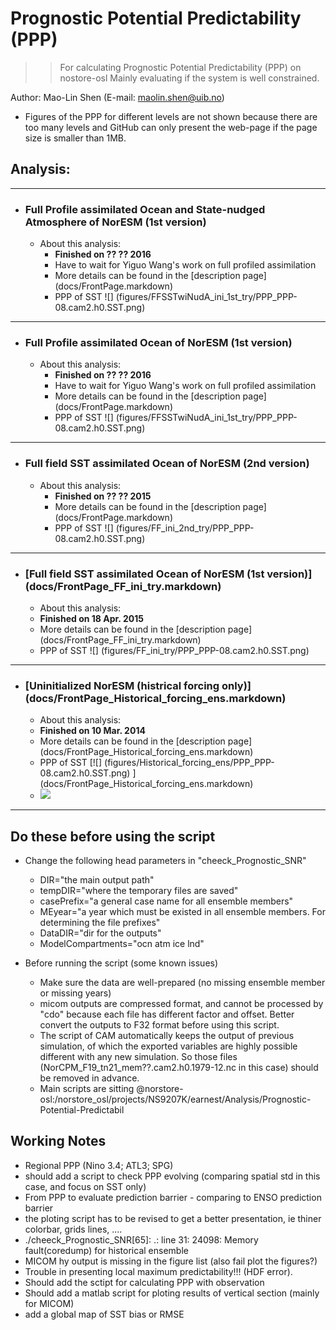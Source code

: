 
Prognostic Potential Predictability (PPP)
==========
>> For calculating Prognostic Potential Predictability (PPP) on nostore-osl 
>> Mainly evaluating if the system is well constrained. 

Author: Mao-Lin Shen (E-mail: maolin.shen@uib.no)

  * Figures of the PPP for different levels are not shown because there are too many levels and GitHub can only present the web-page if the page size is smaller than 1MB.


## Analysis:
--------------------------------------
* ### Full Profile assimilated Ocean and State-nudged Atmosphere of NorESM (1st version)

  * About this analysis:
    * __Finished on ?? ?? 2016__
    * Have to wait for Yiguo Wang's work on full profiled assimilation
    * More details can be found in the [description page] (docs/FrontPage.markdown)
    * PPP of SST ![] (figures/FFSSTwiNudA_ini_1st_try/PPP_PPP-08.cam2.h0.SST.png)

--------------------------------------
* ### Full Profile assimilated Ocean of NorESM (1st version)

  * About this analysis:
    * __Finished on ?? ?? 2016__
    * Have to wait for Yiguo Wang's work on full profiled assimilation
    * More details can be found in the [description page] (docs/FrontPage.markdown)
    * PPP of SST ![] (figures/FFSSTwiNudA_ini_1st_try/PPP_PPP-08.cam2.h0.SST.png)


--------------------------------------
* ### Full field SST assimilated Ocean of NorESM (2nd version)

  * About this analysis:
    * __Finished on ?? ?? 2015__
    * More details can be found in the [description page] (docs/FrontPage.markdown)
    * PPP of SST ![] (figures/FF_ini_2nd_try/PPP_PPP-08.cam2.h0.SST.png)

--------------------------------------
* ### [Full field SST assimilated Ocean of NorESM (1st version)] (docs/FrontPage_FF_ini_try.markdown)

  * About this analysis:
   * __Finished on 18 Apr. 2015__
   * More details can be found in the [description page] (docs/FrontPage_FF_ini_try.markdown)
   * PPP of SST ![] (figures/FF_ini_try/PPP_PPP-08.cam2.h0.SST.png)

--------------------------------------
* ### [Uninitialized NorESM (histrical forcing only)] (docs/FrontPage_Historical_forcing_ens.markdown)

  * About this analysis:
   * __Finished on 10 Mar. 2014__
   * More details can be found in the [description page] (docs/FrontPage_Historical_forcing_ens.markdown)
   * PPP of SST [![] (figures/Historical_forcing_ens/PPP_PPP-08.cam2.h0.SST.png)
] (docs/FrontPage_Historical_forcing_ens.markdown)
   * [<img src="figures/Historical_forcing_ens/PPP_PPP-08.cam2.h0.SST.png">](docs/FrontPage_Historical_forcing_ens.markdown)

------------------
## Do these before using the script ##

* Change the following head parameters in "cheeck_Prognostic_SNR"
  * DIR="the main output path"
  * tempDIR="where the temporary files are saved"
  * casePrefix="a general case name for all ensemble members" 
  * MEyear="a year which must be existed in all ensemble members. For determining the file prefixes" 
  * DataDIR="dir for the outputs"
  * ModelCompartments="ocn atm ice lnd"

* Before running the script (some known issues)
  * Make sure the data are well-prepared (no missing ensemble member or missing years)
  * micom outputs are compressed format, and cannot be processed by "cdo" because each file has different factor and offset. Better convert the outputs to F32 format before using this script.
  * The script of CAM automatically keeps the output of previous simulation, of which the exported variables are highly possible different with any new simulation. So those files (NorCPM_F19_tn21_mem??.cam2.h0.1979-12.nc in this case) should be removed in advance.   
  * Main scripts are sitting @norstore-osl:/norstore_osl/projects/NS9207K/earnest/Analysis/Prognostic-Potential-Predictabil

## Working Notes

  * Regional PPP (Nino 3.4; ATL3; SPG)
  * should add a script to check PPP evolving (comparing spatial std in this case, and focus on SST only) 
  * From PPP to evaluate prediction barrier - comparing to ENSO prediction barrier 
  * the ploting script has to be revised to get a better presentation, ie thiner colorbar, grids lines, ....
  * ./cheeck_Prognostic_SNR[65]: .: line 31: 24098: Memory fault(coredump) for historical ensemble
  * MICOM hy output is missing in the figure list (also fail plot the figures?)
  * Trouble in presenting local maximum predictability!!! (HDF error).
  * Should add the sctipt for calculating PPP with observation
  * Should add a matlab script for ploting results of vertical section (mainly for MICOM)
  * add a global map of SST bias or RMSE


